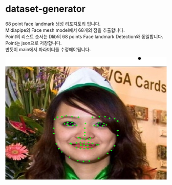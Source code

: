 # dataset-generator
 68 point face landmark 생성 리포지토리 입니다.<br>
 Midiapipe의 Face mesh model에서 68개의 점을 추출합니다.<br>
 Point의 리스트 순서는 Dlib의 68 points Face landmark Detection와 동일합니다.<br>
 Point는 json으로 저장합니다.<br>
 반듯이 main에서 파라미터를 수정해야됩니다.

![](https://github.com/SDPA-CE-Project/dataset-generator/blob/main/sample.jpg?raw=true)
